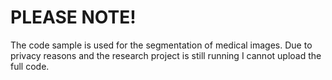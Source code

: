 # PLEASE NOTE!

The code sample is used for the segmentation of medical images. Due to privacy reasons and the research project is still running I cannot upload the full code. 
